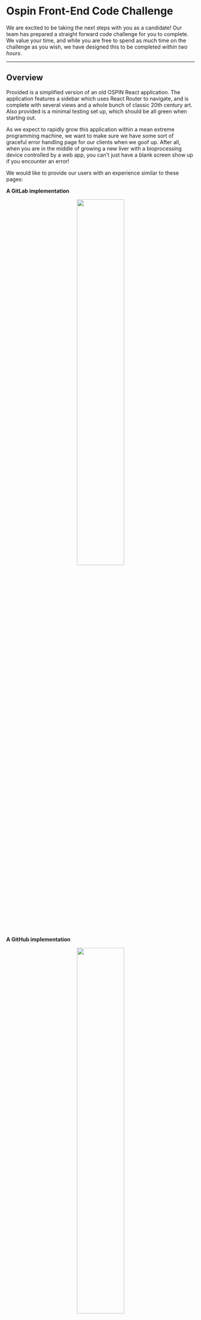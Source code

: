 # Ospin Front-End Code Challenge

We are excited to be taking the next steps with you as a candidate! Our team has prepared a straight forward code challenge for you to complete. We value your time, and while you are free to spend as much time on the challenge as you wish, we have designed this to be completed _within two hours_.


---
## Overview

Provided is a simplified version of an old OSPIN React application. The application features a sidebar which uses React Router to navigate, and is complete with several views and a whole bunch of classic 20th century art. Also provided is a minimal testing set up, which should be all green when starting out.

As we expect to rapidly grow this application within a mean extreme programming machine, we want to make sure we have some sort of graceful error handling page for our clients when we goof up. After all, when you are in the middle of growing a new liver with a bioprocessing device controlled by a web app, you can't just have a blank screen show up if you encounter an error!

We would like to provide our users with an experience similar to these pages:

**A GitLab implementation**
<div align="center">
  <img src="gitlab_500.png" style="width: 50%">
</div>

**A GitHub implementation**
<div align="center" style="margin-top: 10px">
  <img src="github_500.jpeg" style="width: 50%">
</div>


---
## Getting Started
- clone the repository - **do not fork!** This is to ensure your submission stays private. If you will be hosting the repo on Github or Gitlab (not mandatory, see FAQ), please rename the repository.
- make sure you are using a node version that is compatible with what is defined in the `package.json`
- run `npm i && npm test` followed by `npm start` to make sure everything is working as expected!


---
## Deliverables
- **when an error is thrown in a component within the main-content section of `Main.jsx` (e.g. `Profile`, `Notifications`, `Devices`, `Changelog`):**
  - an error view should display
  - the sidebar should still be visible
  - the user should be able to navigate away from the error page using the sidebar (the error page should only take up the 'main-content' window of the application)
  - we want to report the client side error to our backend, so make use of the existing method in the `ServerAPI` class to simulate the relevant information being sent in a POST request. Simply calling the provided method is sufficient - no need to make to make an actual HTTP request!
  - the url should reflect that a user is on the error page (e.g. `http://localhost:3000/error`)
  - when the user reloads the browser window when on `/error` they should see the error screen after the reload
  - the user should be able to successfully 'navigate back' in their browsers (by clicking the back button, hitting backspace, etc.)
  - **test coverage should be provided for this new feature!**
  - **bonus:** provide the user with the option to see the actual error and the stack trace on the error page (unless the user has reloaded into the error screen using the browser's reload button. In this case you don't need to display the error and stack trace)

## Hints
  - The router should be responsible for the rendering of the error screen (there should be a route to the error screen)
  - for the bonus: the history API allows passing state between routes

---
## FAQ

**Q**: What do I do once I am finished?
**A**: **Please do not make a PR to the repo.** If you are able to host it on a Github account simply rename the repo, provide a link and it will be cloned. If you made your repo private, please invite github user `ospin-webapp` as a collaborator, let us know when you are finished, and it will be cloned. Otherwise, send an email to webdev.ospin@gmail.com either with your finished repo zipped and attached, or with a link to somewhere it can be downloaded.

**Q:** Re: the user experience, do I have to provide some fancy animations/art/etc. on the error page?
**A:** No! All you need to provide is what you consider a simple and polished view. There are some assets in `src/images` which you are welcome to use, but not required to. Feel free to be goofy with it!

**Q:** May I use dependencies not currently listed?
**A:** Of course! Please use whatever dependencies you see fit. While we have provided a test framework in the challenge, it is by no means necessary to use the same one.

**Q:** May I change the way existing code works?
**A:** Certainly - feel free to edit the repository as you see fit. Keep in mind that your work should reflect how you would go about solving this issue on a real team.

**Q:** Will you be reviewing Git history?
**A:** Yes! Please provide a structured and readable Git history. This should mimic a real feature + PR completion, and will be read as such.

**Q:** How much test coverage do I need to provide?
**A:** Use your best judgement depending on your time constraints. If it is a choice between 20 tests which cover 50% of the feature, vs. 5 tests which cover 95% of the feature, go for the higher coverage!


**Q:** What if I have additional questions about the feature/user experience?
**A:** First and foremost, if it is not blocking to your completion of the code challenge, feel free to list any assumptions you need to make in the discussion section of the README below. Otherwise, reach out directly if you have any questions that feel are blocking to the completion of this code challenge.

---
## Discussion
> This is your space to communicate your thoughts as a developer to us. Use this section to describe the decisions you made (architecturally, technically, etc.), as well as any recommendations for alterations/extensions to the feature. Consider what makes a for a stellar PR body and provide it here.

> If there are any assumptions you had to make because of ambiguity in the feature request, please list them here!

> If your implementation involves additional setup to run, please let us know here.

> Any and all feedback on the code challenge is greatly appreciated. Please let us know if it could be improved, if it was too long, if expectations weren't clear, etc.!
